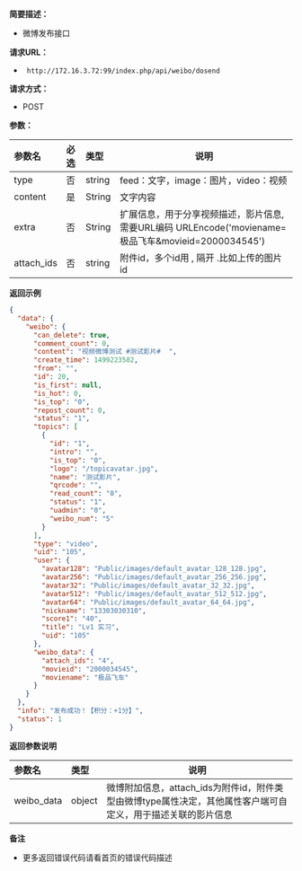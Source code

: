 **简要描述：** 

- 微博发布接口

**请求URL：** 
- ` http://172.16.3.72:99/index.php/api/weibo/dosend`
  
**请求方式：**
- POST 

**参数：** 

|参数名|必选|类型|说明|
|:----    |:---|:----- |-----   |
|type |否  |string |feed：文字，image：图片，video：视频   |
|content |是  |String | 文字内容    |
|extra     |否  |String | 扩展信息，用于分享视频描述，影片信息,需要URL编码 URLEncode('moviename=极品飞车&movieid=2000034545')     |
| attach_ids |否|string|附件id，多个id用 , 隔开 .比如上传的图片id  |


 **返回示例**

```json
{
  "data": {
    "weibo": {
      "can_delete": true,
      "comment_count": 0,
      "content": "视频微博测试 #测试影片#  ",
      "create_time": 1499223582,
      "from": "",
      "id": 20,
      "is_first": null,
      "is_hot": 0,
      "is_top": "0",
      "repost_count": 0,
      "status": "1",
      "topics": [
        {
          "id": "1",
          "intro": "",
          "is_top": "0",
          "logo": "/topicavatar.jpg",
          "name": "测试影片",
          "qrcode": "",
          "read_count": "0",
          "status": "1",
          "uadmin": "0",
          "weibo_num": "5"
        }
      ],
      "type": "video",
      "uid": "105",
      "user": {
        "avatar128": "Public/images/default_avatar_128_128.jpg",
        "avatar256": "Public/images/default_avatar_256_256.jpg",
        "avatar32": "Public/images/default_avatar_32_32.jpg",
        "avatar512": "Public/images/default_avatar_512_512.jpg",
        "avatar64": "Public/images/default_avatar_64_64.jpg",
        "nickname": "13303030310",
        "score1": "40",
        "title": "Lv1 实习",
        "uid": "105"
      },
      "weibo_data": {
        "attach_ids": "4",
        "movieid": "2000034545",
        "moviename": "极品飞车"
      }
    }
  },
  "info": "发布成功！【积分：+1分】",
  "status": 1
}
```

 **返回参数说明** 

|参数名|类型|说明|
|:-----  |:-----|-----                           |
|weibo_data|object|微博附加信息，attach_ids为附件id，附件类型由微博type属性决定，其他属性客户端可自定义，用于描述关联的影片信息|

 **备注** 

- 更多返回错误代码请看首页的错误代码描述

